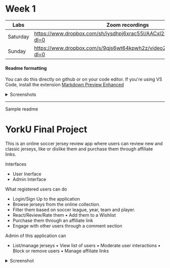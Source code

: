# Week 1

| Labs     | Zoom recordings                                                           | Content              |
| -------- | ------------------------------------------------------------------------- | -------------------- |
| Saturday | https://www.dropbox.com/sh/iysdhpj6xrac55l/AACxI2rdEsJ5a245FjOndCIaa?dl=0 | Creating a html page |
| Sunday   | https://www.dropbox.com/s/9qjs6wt64kpwh2z/video2813830139.mp4?dl=0        | github markdown      |

#### Readme formatting

You can do this directly on github or on your code editor.
If you're using VS Code, install the extension [Markdown Preview Enhanced](https://marketplace.visualstudio.com/items?itemName=shd101wyy.markdown-preview-enhanced)

<details>
<summary>Screenshots</summary>

### Once you install the extension you'll be able to preview it clicking on this button

![Screen Shot 2023-01-22 at 11 59 12 AM](https://user-images.githubusercontent.com/54293301/213928972-469cecb1-1ebb-4efb-bb28-5f58796368ca.png)


![Screen Shot 2023-01-22 at 11 59 44 AM](https://user-images.githubusercontent.com/54293301/213928968-9b7136a1-1b64-4ba5-9c2e-54206e216f17.png)


</details>


---

Sample readme

# YorkU Final Project

This is an online soccer jersey review app where users can review new and classic jerseys, like or dislike them and purchase them through affiliate links.

Interfaces

- User Inerface
- Admin Interface

What registered users can do

- Login/Sign Up to the application
- Browse jerseys from the online collection.
- Filter them based on soccer league, year, team and player.
- React/Review/Rate them • Add them to a Wishlist
- Purchase them through an affiliate link
- Engage with other users through a comment section

Admin of this application can

- List/manage jerseys • View list of users • Moderate user interactions • Block or remove users • Manage affiliate links

<details>
<summary>Screenshot</summary>

![Screen Shot 2023-01-22 at 11 32 42 AM](https://user-images.githubusercontent.com/54293301/213927317-26e48de3-0901-4544-920b-d7e0d8caf274.png)

</details>
